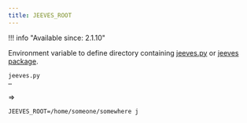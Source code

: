 ```yaml
---
title: JEEVES_ROOT
---
```


!!! info "Available since: 2.1.10"

Environment variable to define directory containing [jeeves.py](../jeeves-py) or [jeeves package](../jeeves-package).

```shell title="ls /home/someone/somewhere"
jeeves.py
…
```

⇒

```shell
JEEVES_ROOT=/home/someone/somewhere j
```
